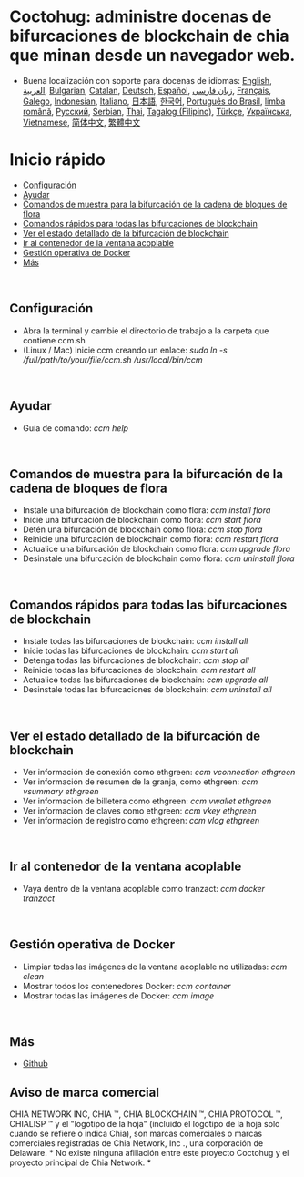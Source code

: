 # Coctohug: administre docenas de bifurcaciones de blockchain de chia que minan desde un navegador web.
- Buena localización con soporte para docenas de idiomas: [English](./ccm_en.md), [العربية](./ccm_ar.md), [Bulgarian](./ccm_bg.md), [Catalan](./ccm_ca.md), [Deutsch](./ccm_de.md), [Español](./ccm_es.md), [زبان فارسی](./ccm_fa.md), [Français](./ccm_fr.md), [Galego](./ccm_gl.md), [Indonesian](./ccm_id.md), [Italiano](./ccm_it.md), [日本語](./ccm_ja.md), [한국어](./ccm_ko.md), [Português do Brasil](./ccm_pt.md), [limba română](./ccm_ro.md), [Русский](./ccm_ru.md), [Serbian](./ccm_sr.md), [Thai](./ccm_th.md), [Tagalog (Filipino)](./ccm_tl.md), [Türkçe](./ccm_tr.md), [Українська](./ccm_uk.md), [Vietnamese](./ccm_vi.md), [简体中文](./ccm_zh-CN.md), [繁體中文](./ccm_zh-TW.md)


# Inicio rápido
  - [Configuración](#ccm-setup)
  - [Ayudar](#ccm-help)
  - [Comandos de muestra para la bifurcación de la cadena de bloques de flora](#ccm-sample)
  - [Comandos rápidos para todas las bifurcaciones de blockchain](#ccm-all)
  - [Ver el estado detallado de la bifurcación de blockchain](#ccm-view)
  - [Ir al contenedor de la ventana acoplable](#ccm-docker)
  - [Gestión operativa de Docker](#ccm-docker-manage)
  - [Más](#ccm-more)
  

<p id="ccm-setup">&nbsp;</p>

## Configuración
- Abra la terminal y cambie el directorio de trabajo a la carpeta que contiene ccm.sh
- (Linux / Mac) Inicie ccm creando un enlace: <i>sudo ln -s /full/path/to/your/file/ccm.sh /usr/local/bin/ccm</i>


<p id="ccm-help">&nbsp;</p>

## Ayudar
- Guía de comando: <i>ccm help</i>


<p id="ccm-sample">&nbsp;</p>

## Comandos de muestra para la bifurcación de la cadena de bloques de flora
- Instale una bifurcación de blockchain como flora: <i>ccm install flora</i>
- Inicie una bifurcación de blockchain como flora: <i>ccm start flora</i>
- Detén una bifurcación de blockchain como flora: <i>ccm stop flora</i>
- Reinicie una bifurcación de blockchain como flora: <i>ccm restart flora</i>
- Actualice una bifurcación de blockchain como flora: <i>ccm upgrade flora</i>
- Desinstale una bifurcación de blockchain como flora: <i>ccm uninstall flora</i>


<p id="ccm-all">&nbsp;</p>

## Comandos rápidos para todas las bifurcaciones de blockchain
- Instale todas las bifurcaciones de blockchain: <i>ccm install all</i>
- Inicie todas las bifurcaciones de blockchain: <i>ccm start all</i>
- Detenga todas las bifurcaciones de blockchain: <i>ccm stop all</i>
- Reinicie todas las bifurcaciones de blockchain: <i>ccm restart all</i>
- Actualice todas las bifurcaciones de blockchain: <i>ccm upgrade all</i>
- Desinstale todas las bifurcaciones de blockchain: <i>ccm uninstall all</i>


<p id="ccm-view">&nbsp;</p>

## Ver el estado detallado de la bifurcación de blockchain
- Ver información de conexión como ethgreen: <i>ccm vconnection ethgreen</i>
- Ver información de resumen de la granja, como ethgreen: <i>ccm vsummary ethgreen</i>
- Ver información de billetera como ethgreen: <i>ccm vwallet ethgreen</i>
- Ver información de claves como ethgreen: <i>ccm vkey ethgreen</i>
- Ver información de registro como ethgreen: <i>ccm vlog ethgreen</i>


<p id="ccm-docker">&nbsp;</p>

## Ir al contenedor de la ventana acoplable
- Vaya dentro de la ventana acoplable como tranzact: <i>ccm docker tranzact</i>


<p id="ccm-docker-manage">&nbsp;</p>

## Gestión operativa de Docker
- Limpiar todas las imágenes de la ventana acoplable no utilizadas: <i>ccm clean</i>
- Mostrar todos los contenedores Docker: <i>ccm container</i>
- Mostrar todas las imágenes de Docker: <i>ccm image</i>


<p id="ccm-more">&nbsp;</p>

## Más
- [Github](https://github.com/raingggg/coctohug-manager)

## Aviso de marca comercial
CHIA NETWORK INC, CHIA ™, CHIA BLOCKCHAIN ​​™, CHIA PROTOCOL ™, CHIALISP ™ y el &#34;logotipo de la hoja&#34; (incluido el logotipo de la hoja solo cuando se refiere o indica Chia), son marcas comerciales o marcas comerciales registradas de Chia Network, Inc ., una corporación de Delaware. * No existe ninguna afiliación entre este proyecto Coctohug y el proyecto principal de Chia Network. *
 
 
 
 

